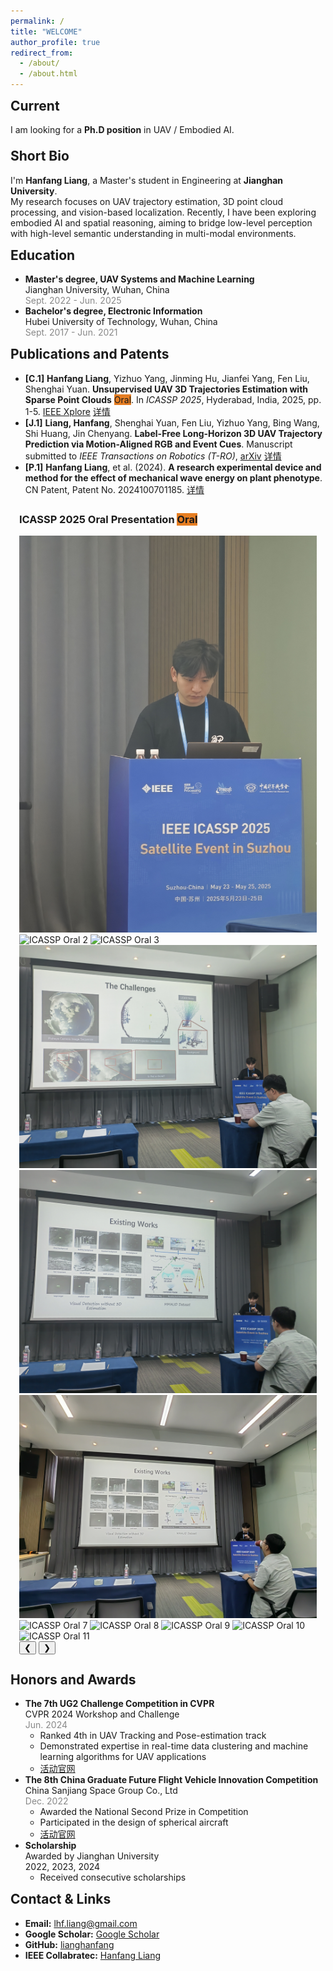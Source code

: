 ```yaml
---
permalink: /
title: "WELCOME"
author_profile: true
redirect_from: 
  - /about/
  - /about.html
---
```


<div class="card" style="margin-bottom:1.5em;">
<h2 style="margin-top:0;">Current</h2>
<p>I am looking for a <b>Ph.D position</b> in <span class="skill-tag">UAV</span> / <span class="skill-tag">Embodied AI</span>.</p>
</div>

<div class="card">
<h2 style="margin-top:0;">Short Bio</h2>
<p>I'm <b>Hanfang Liang</b>, a Master's student in Engineering at <b>Jianghan University</b>.<br>
My research focuses on <span class="skill-tag">UAV trajectory estimation</span>, <span class="skill-tag">3D point cloud processing</span>, and <span class="skill-tag">vision-based localization</span>. Recently, I have been exploring <span class="skill-tag">embodied AI</span> and <span class="skill-tag">spatial reasoning</span>, aiming to bridge low-level perception with high-level semantic understanding in multi-modal environments.</p>
</div>

<div class="card">
<h2 style="margin-top:0;">Education</h2>
<ul>
  <li><b>Master's degree, UAV Systems and Machine Learning</b><br>Jianghan University, Wuhan, China<br><span style="color:#888;">Sept. 2022 - Jun. 2025</span></li>
  <li><b>Bachelor's degree, Electronic Information</b><br>Hubei University of Technology, Wuhan, China<br><span style="color:#888;">Sept. 2017 - Jun. 2021</span></li>
</ul>
</div>

<div class="card">
<h2 style="margin-top:0;">Publications and Patents</h2>
<ul class="publication-links">
  <li><b>[C.1]</b> <b>Hanfang Liang</b>, Yizhuo Yang, Jinming Hu, Jianfei Yang, Fen Liu, Shenghai Yuan. <b>Unsupervised UAV 3D Trajectories Estimation with Sparse Point Clouds</b> <span class="skill-tag" style="background:#e67e22;">Oral</span>. In <i>ICASSP 2025</i>, Hyderabad, India, 2025, pp. 1-5. <a href="https://ieeexplore.ieee.org/document/10890359" target="_blank" class="btn">IEEE Xplore</a> <a href="/publication/2025-01-01-unsupervised-uav-3d-trajectories-estimation" class="btn">详情</a></li>
  <li><b>[J.1]</b> <b>Liang, Hanfang</b>, Shenghai Yuan, Fen Liu, Yizhuo Yang, Bing Wang, Shi Huang, Jin Chenyang. <b>Label-Free Long-Horizon 3D UAV Trajectory Prediction via Motion-Aligned RGB and Event Cues</b>. Manuscript submitted to <i>IEEE Transactions on Robotics (T-RO)</i>, <a href="https://arxiv.org/abs/2507.03365" target="_blank" class="btn">arXiv</a> <a href="/publication/2024-07-01-label-free-long-horizon-3d-uav-trajectory-prediction" class="btn">详情</a></li>
  <li><b>[P.1]</b> <b>Hanfang Liang</b>, et al. (2024). <b>A research experimental device and method for the effect of mechanical wave energy on plant phenotype</b>. CN Patent, Patent No. 2024100701185. <a href="/publication/2024-01-17-mechanical-wave-energy-plant-phenotype" class="btn">详情</a></li>
</ul>

<!-- ICASSP Oral 图片轮播 -->
<div class="card" style="padding:1em 1em 2em 1em;">
  <h3 style="margin-top:0;">ICASSP 2025 Oral Presentation <span class="skill-tag" style="background:#e67e22;">Oral</span></h3>
  <div id="oral-carousel" class="oral-carousel">
    <div class="oral-carousel-track">
      <img src="/images/ICASSP_Oral/9f30ef73812678710b6e94062a83ee0.jpg" alt="ICASSP Oral 1">
      <img src="/images/ICASSP_Oral/dea501fef6ed854f3837dc4b820c227.jpg" alt="ICASSP Oral 2">
      <img src="/images/ICASSP_Oral/404bb40755b8dd3ff293d94bc1096e6.jpg" alt="ICASSP Oral 3">
      <img src="/images/ICASSP_Oral/3992141b0a818870cb77575e43f9983.jpg" alt="ICASSP Oral 4">
      <img src="/images/ICASSP_Oral/8c9e5fb7edb2ad7de0a264af838c317.jpg" alt="ICASSP Oral 5">
      <img src="/images/ICASSP_Oral/132ac8be9cc824166d33a4e2210e573.jpg" alt="ICASSP Oral 6">
      <img src="/images/ICASSP_Oral/1890daa4d98e422db860b6a30d64183.jpg" alt="ICASSP Oral 7">
      <img src="/images/ICASSP_Oral/4e2d69a6af9a1d86e5e057be55cfdfe.jpg" alt="ICASSP Oral 8">
      <img src="/images/ICASSP_Oral/fec0f238adac1d4a6055c0d97c8ab29.jpg" alt="ICASSP Oral 9">
      <img src="/images/ICASSP_Oral/2028fdfcc72476fa85b71b43b8da01d.jpg" alt="ICASSP Oral 10">
      <img src="/images/ICASSP_Oral/768b1d46551889424b5db675f45b3f0.jpg" alt="ICASSP Oral 11">
    </div>
    <button class="oral-carousel-btn prev">&#10094;</button>
    <button class="oral-carousel-btn next">&#10095;</button>
  </div>
</div>
</div>

<div class="card">
<h2 style="margin-top:0;">Honors and Awards</h2>
<ul>
  <li><b>The 7th UG2 Challenge Competition in CVPR</b> <br>CVPR 2024 Workshop and Challenge <br><span style="color:#888;">Jun. 2024</span><br>
    <ul>
      <li>Ranked 4th in UAV Tracking and Pose-estimation track</li>
      <li>Demonstrated expertise in real-time data clustering and machine learning algorithms for UAV applications</li>
      <li><a href="https://cvpr2024ug2challenge.github.io" target="_blank">活动官网</a></li>
    </ul>
  </li>
  <li><b>The 8th China Graduate Future Flight Vehicle Innovation Competition</b><br>China Sanjiang Space Group Co., Ltd<br><span style="color:#888;">Dec. 2022</span><br>
    <ul>
      <li>Awarded the National Second Prize in Competition</li>
      <li>Participated in the design of spherical aircraft</li>
      <li><a href="https://cpipc.acge.org.cn/cw/detail/3/2c90801884d24ed2018566fed9f457c1" target="_blank">活动官网</a></li>
    </ul>
  </li>
  <li><b>Scholarship</b><br>Awarded by Jianghan University<br>2022, 2023, 2024<br>
    <ul>
      <li>Received consecutive scholarships</li>
    </ul>
  </li>
</ul>
</div>

<div class="card">
<h2 style="margin-top:0;">Contact & Links</h2>
<ul>
  <li><b>Email:</b> <a href="mailto:lhf.liang@gmail.com">lhf.liang@gmail.com</a></li>
  <li><b>Google Scholar:</b> <a href="https://scholar.google.com/citations?hl=zh-CN&user=2frqpaIAAAAJ" target="_blank">Google Scholar</a></li>
  <li><b>GitHub:</b> <a href="https://github.com/lianghanfang" target="_blank">lianghanfang</a></li>
  <li><b>IEEE Collabratec:</b> <a href="https://ieee-collabratec.ieee.org/app/p/HanfangLiang1120280/about" target="_blank">Hanfang Liang</a></li>
</ul>
</div>

<script>
document.addEventListener('DOMContentLoaded', function() {
  const track = document.querySelector('.oral-carousel-track');
  const images = Array.from(track.children);
  const prevBtn = document.querySelector('.oral-carousel-btn.prev');
  const nextBtn = document.querySelector('.oral-carousel-btn.next');
  let current = 0;
  const show = 1; // 每次显示一张

  function updateCarousel() {
    const width = images[0].clientWidth + 8; // 8px margin-right
    track.style.transform = `translateX(-${current * width}px)`;
  }

  prevBtn.onclick = function() {
    current = (current - 1 + images.length) % images.length;
    updateCarousel();
  };
  nextBtn.onclick = function() {
    current = (current + 1) % images.length;
    updateCarousel();
  };

  // 触摸滑动支持
  let startX = 0;
  let isDown = false;
  track.addEventListener('touchstart', e => {
    isDown = true;
    startX = e.touches[0].clientX;
  });
  track.addEventListener('touchend', e => {
    isDown = false;
  });
  track.addEventListener('touchmove', e => {
    if (!isDown) return;
    let moveX = e.touches[0].clientX - startX;
    if (Math.abs(moveX) > 50) {
      if (moveX > 0) prevBtn.click();
      else nextBtn.click();
      isDown = false;
    }
  });

  // 自适应窗口resize
  window.addEventListener('resize', updateCarousel);
  updateCarousel();
});
</script>
